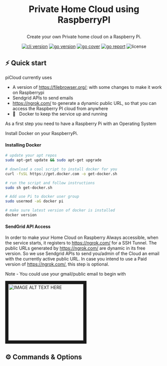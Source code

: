 <h1 align="center">

  Private Home Cloud using RaspberryPI
</h1>
<p align="center">Create your own Private home cloud on a Raspberry Pi.</p>

<p align="center"><a href="https://github.com/create-go-app/cli/releases" target="_blank"><img src="https://img.shields.io/badge/version-v2.2.4-blue?style=for-the-badge&logo=none" alt="cli version" /></a>&nbsp;<a href="https://pkg.go.dev/github.com/create-go-app/cli/v2?tab=doc" target="_blank"><img src="https://img.shields.io/badge/Go-1.16+-00ADD8?style=for-the-badge&logo=go" alt="go version" /></a>&nbsp;<a href="https://gocover.io/github.com/create-go-app/cli/pkg/cgapp" target="_blank"><img src="https://img.shields.io/badge/Go_Cover-89.2%25-success?style=for-the-badge&logo=none" alt="go cover" /></a>&nbsp;<a href="https://goreportcard.com/report/github.com/create-go-app/cli" target="_blank"><img src="https://img.shields.io/badge/Go_report-A+-success?style=for-the-badge&logo=none" alt="go report" /></a>&nbsp;<img src="https://img.shields.io/badge/license-apache_2.0-red?style=for-the-badge&logo=none" alt="license" /></p>

## ⚡️ Quick start

piCloud currently uses
 - A version of https://filebrowser.org/; with some changes to make it work on Raspberrypi
 - Sendgrid APIs to send emails
 - https://ngrok.com/ to generate a dynamic public URL, so that you can access the Raspberry PI cloud from anywhere
 - 🐳 &nbsp; Docker to keep the service up and running 

As a first step you need to have a Raspberry Pi with an Operating System

Install Docker on your RaspberryPi.

#### Installing Docker 
```bash
# update your apt repos
sudo apt-get update && sudo apt-get upgrade

# download a cool script to install docker for you
curl -fsSL https://get.docker.com -o get-docker.sh

# run the script and follow instructions
sudo sh get-docker.sh

# Add use Pi to docker user group
sudo usermod -aG docker pi

# make sure latest version of docker is installed
docker version
```
#### SendGrid API Access
In order to make your Home Cloud on Raspberry Always accessible, when the service starts, it registers to https://ngrok.com/
for a SSH Tunnel. The public URLs generated by https://ngrok.com/ are dynamic in its free version. So we use Sendgrid APIs to send you/admin of the Cloud an email with the currently active public URL. In case you intend to use a Paid version of https://ngrok.com/, this step is optional.

Note - You could use your gmail/public email to begin with 

<a href="https://www.youtube.com/embed/DA2ubUEV1uQ" target="_blank"><img src="http://img.youtube.com/vi/DA2ubUEV1uQ/0.jpg" 
alt="IMAGE ALT TEXT HERE" width="240" height="180" border="10" /></a>

## ⚙️ Commands & Options

